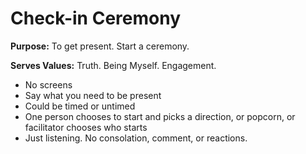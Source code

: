 # Check-in Ceremony

**Purpose:** To get present. Start a ceremony.

**Serves Values:** Truth. Being Myself. Engagement.

- No screens
- Say what you need to be present
- Could be timed or untimed
- One person chooses to start and picks a direction, or popcorn, or facilitator chooses who starts
- Just listening. No consolation, comment, or reactions.
